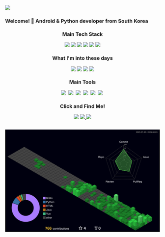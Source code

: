 <div align="">
  <a href="https://hits.seeyoufarm.com"><img src="https://hits.seeyoufarm.com/api/count/incr/badge.svg?url=https%3A%2F%2Fgithub.com%2Ftristanjung1006&count_bg=%23C83D3D&title_bg=%23555555&icon=github.svg&icon_color=%23E7E7E7&title=hits&edge_flat=false"/></a>
</div>
<h3 align="left">Welcome! 👋 Android & Python developer from South Korea</h3>

<h3 align="center">Main Tech Stack</h3>
<div align="center">
  <img src="https://img.shields.io/badge/-Android-34A853?style=for-the-badge&logo=android&logoColor=white"/>
  <img src="https://img.shields.io/badge/-Kotlin-7F52FF?style=for-the-badge&logo=kotlin&logoColor=white"/>
  <img src="https://img.shields.io/badge/java-007396?style=for-the-badge&logo=java&logoColor=white"/>
  <img src="https://img.shields.io/badge/-Python-3776AB?style=for-the-badge&logo=python&logoColor=white"/>
  <img src="https://img.shields.io/badge/-OpenCV-5C3EE8?style=for-the-badge&logo=opencv&logoColor=white"/>
  <img src="https://img.shields.io/badge/-Selenium-43B02A?style=for-the-badge&logo=selenium&logoColor=white"/>

</div>

<h3 align="center">What I'm into these days</h3>
<div align="center">
  <img src="https://img.shields.io/badge/-Jetpack Compose-4285F4?style=for-the-badge&logo=jetpackcompose&logoColor=white"/>
  <img src="https://img.shields.io/badge/-Spring Boot-6DB33F?style=for-the-badge&logo=springboot&logoColor=white"/>
  <img src="https://img.shields.io/badge/-Vue.js-4FC08D?style=for-the-badge&logo=vuedotjs&logoColor=white"/>
  <img src="https://img.shields.io/badge/-Pinterest-BD081C?style=for-the-badge&logo=pinterest&logoColor=white"/>
  
</div>

<h3 align="center">Main Tools</h3>
<div align="center">
  <img src="https://img.shields.io/badge/Notion-F3F3F3.svg?style=for-the-badge&logo=notion&logoColor=black" />&nbsp
  <img src="https://img.shields.io/badge/-Wondershare-000000?style=for-the-badge&logo=wondershare&logoColor=white"/>&nbsp
  <img src="https://img.shields.io/badge/-Android Studio-3DDC84?style=for-the-badge&logo=androidstudio&logoColor=white"/>&nbsp
  <img src="https://img.shields.io/badge/-PyCharm-000000?style=for-the-badge&logo=pycharm&logoColor=white"/>&nbsp
  <img src="https://img.shields.io/badge/WebStorm-000000?style=for-the-badge&logo=WebStorm&logoColor=white"/>&nbsp
  <img src="https://img.shields.io/badge/-Qt-41CD52?style=for-the-badge&logo=qt&logoColor=white"/>&nbsp
</div>

<h3 align="center">Click and Find Me!</h3>
<div align="center">
  <img src="https://img.shields.io/badge/jjjssswww1006@gmail.com-ME-d14836?style=for-the-badge&logo=gmail&link=mailto:jjjssswww1006@gmail.com"/>
  <a href="https://velog.io/@tristanjung1006/posts">
  <img src="https://img.shields.io/badge/-Velog-20C997?style=for-the-badge&logo=velog&logoColor=white"/>
  </a>
  <a href="https://www.reddit.com/user/2000years_later/?utm_source=share&utm_medium=web3x&utm_name=web3xcss&utm_term=1&utm_content=share_button">
  <img src="https://img.shields.io/badge/-Reddit-FF4500?style=for-the-badge&logo=reddit&logoColor=white"/>
  </a>
</div>
<br />

![](./profile-3d-contrib/profile-night-green.svg)
